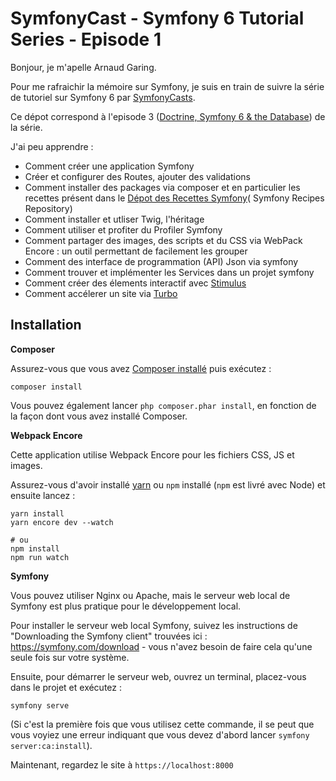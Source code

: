 # SymfonyCast - Symfony 6 Tutorial Series - Episode 1

Bonjour, je m'apelle Arnaud Garing.

Pour me rafraichir la mémoire sur Symfony, je suis en train de suivre la série de tutoriel sur Symfony 6
par [SymfonyCasts](https://symfonycasts.com/tracks/symfony).

Ce dépot correspond à l'episode
3 ([Doctrine, Symfony 6 & the Database](https://symfonycasts.com/screencast/symfony-doctrine)) de la série.

J'ai peu apprendre :

* Comment créer une application Symfony
* Créer et configurer des Routes, ajouter des validations
* Comment installer des packages via composer et en particulier les recettes présent dans
  le [Dépot des Recettes Symfony](https://github.com/symfony/recipes)( Symfony Recipes Repository)
* Comment installer et utliser Twig, l'héritage
* Comment utiliser et profiter du Profiler Symfony
* Comment partager des images, des scripts et du CSS via WebPack Encore : un outil permettant de facilement les grouper
* Comment des interface de programmation (API) Json via symfony
* Comment trouver et implémenter les Services dans un projet symfony
* Comment créer des élements interactif avec [Stimulus](https://stimulus.hotwired.dev/)
* Comment accélerer un site via [Turbo](https://turbo.hotwired.dev/)

## Installation

**Composer**

Assurez-vous que vous avez [Composer installé](https://getcomposer.org/download/) puis exécutez :

```shell
composer install
```

Vous pouvez également lancer `php composer.phar install`, en fonction de la façon dont vous avez installé Composer.

**Webpack Encore**

Cette application utilise Webpack Encore pour les fichiers CSS, JS et images.

Assurez-vous d'avoir installé [yarn](https://yarnpkg.com/lang/en/) ou `npm` installé (`npm` est livré avec Node) et
ensuite lancez :

```shell
yarn install
yarn encore dev --watch

# ou
npm install
npm run watch
```

**Symfony**

Vous pouvez utiliser Nginx ou Apache, mais le serveur web local de Symfony est plus pratique pour le développement local.

Pour installer le serveur web local Symfony, suivez les instructions de "Downloading the Symfony client" trouvées
ici : https://symfony.com/download - vous n'avez besoin de faire cela qu'une seule fois sur votre système.

Ensuite, pour démarrer le serveur web, ouvrez un terminal, placez-vous dans le projet et exécutez :

```shell
symfony serve
```

(Si c'est la première fois que vous utilisez cette commande, il se peut que vous voyiez une erreur indiquant que vous
devez d'abord lancer `symfony server:ca:install`).

Maintenant, regardez le site à `https://localhost:8000`